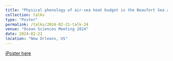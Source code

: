 ```yaml
---
title: "Physical phenology of air-sea heat budget in the Beaufort Sea autumn freeze-up"
collection: talks
type: "Poster"
permalink: /talks/2024-02-21-talk-24
venue: "Ocean Sciences Meeting 2024"
date: 2024-02-21
location: "New Orleans, US"
---
```


[iPoster here](https://osm24-agu.ipostersessions.com/Default.aspx?s=46-49-B8-D0-59-77-8F-7D-4D-0B-4D-02-D7-05-DB-A9)
